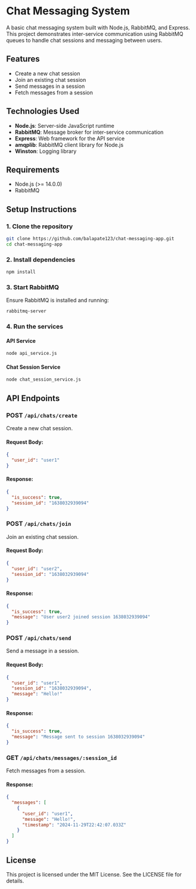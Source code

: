 
# Chat Messaging System

A basic chat messaging system built with Node.js, RabbitMQ, and Express. This project demonstrates inter-service communication using RabbitMQ queues to handle chat sessions and messaging between users.

## Features

- Create a new chat session
- Join an existing chat session
- Send messages in a session
- Fetch messages from a session

## Technologies Used

- **Node.js**: Server-side JavaScript runtime
- **RabbitMQ**: Message broker for inter-service communication
- **Express**: Web framework for the API service
- **amqplib**: RabbitMQ client library for Node.js
- **Winston**: Logging library

## Requirements

- Node.js (>= 14.0.0)
- RabbitMQ

## Setup Instructions

### 1. Clone the repository

```bash
git clone https://github.com/balapate123/chat-messaging-app.git
cd chat-messaging-app
```

### 2. Install dependencies

```bash
npm install
```

### 3. Start RabbitMQ

Ensure RabbitMQ is installed and running:

```bash
rabbitmq-server
```

### 4. Run the services

#### API Service
```bash
node api_service.js
```

#### Chat Session Service
```bash
node chat_session_service.js
```

## API Endpoints

### POST `/api/chats/create`
Create a new chat session.

#### Request Body:
```json
{
  "user_id": "user1"
}
```

#### Response:
```json
{
  "is_success": true,
  "session_id": "1638032939094"
}
```

### POST `/api/chats/join`
Join an existing chat session.

#### Request Body:
```json
{
  "user_id": "user2",
  "session_id": "1638032939094"
}
```

#### Response:
```json
{
  "is_success": true,
  "message": "User user2 joined session 1638032939094"
}
```

### POST `/api/chats/send`
Send a message in a session.

#### Request Body:
```json
{
  "user_id": "user1",
  "session_id": "1638032939094",
  "message": "Hello!"
}
```

#### Response:
```json
{
  "is_success": true,
  "message": "Message sent to session 1638032939094"
}
```

### GET `/api/chats/messages/:session_id`
Fetch messages from a session.

#### Response:
```json
{
  "messages": [
    {
      "user_id": "user1",
      "message": "Hello!",
      "timestamp": "2024-11-29T22:42:07.033Z"
    }
  ]
}
```

## License

This project is licensed under the MIT License. See the LICENSE file for details.
